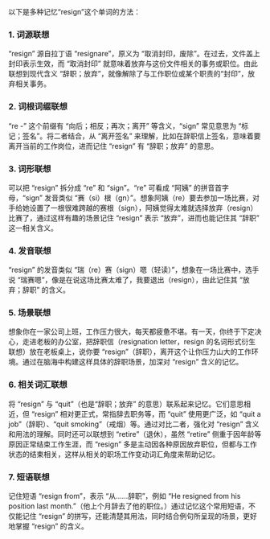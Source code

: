 以下是多种记忆“resign”这个单词的方法：

### 1. 词源联想
“resign” 源自拉丁语 “resignare”，原义为 “取消封印，废除”。在过去，文件盖上封印表示生效，而 “取消封印” 就意味着放弃与这份文件相关的事务或职位。由此联想到现代含义 “辞职；放弃”，就像解除了与工作职位或某个职责的“封印”，放弃相关事务。

### 2. 词根词缀联想
“re -” 这个前缀有 “向后；相反；再次；离开” 等含义，“sign” 常见意思为 “标记；签名”。将二者结合，从 “离开签名” 来理解，比如在辞职信上签名，意味着要离开当前的工作岗位，进而记住 “resign” 有 “辞职；放弃” 的意思。

### 3. 词形联想
可以把 “resign” 拆分成 “re” 和 “sign”。“re” 可看成 “阿姨” 的拼音首字母，“sign” 发音类似 “赛（si）根（gn）”。想象阿姨（re）要去参加一场比赛，对手给她设置了一根很难跨越的赛根（sign），阿姨觉得太难就选择放弃（resign）比赛了，通过这样有趣的场景记住 “resign” 表示 “放弃”，进而也能记住其 “辞职” 这一相关含义。

### 4. 发音联想
“resign” 的发音类似 “瑞（re）赛（sign）嗯（轻读）”，想象在一场比赛中，选手说 “瑞赛嗯”，像是在说这场比赛太难了，我要退出（resign），由此记住其 “放弃；辞职” 的含义。

### 5. 场景联想
想象你在一家公司上班，工作压力很大，每天都疲惫不堪。有一天，你终于下定决心，走进老板的办公室，把辞职信（resignation letter，resign 的名词形式衍生联想）放在老板桌上，说你要 “resign”（辞职），离开这个让你压力山大的工作环境。通过在脑海中构建这样具体的辞职场景，加深对 “resign” 含义的记忆。

### 6. 相关词汇联想
将 “resign” 与 “quit”（也是“辞职；放弃” 的意思）联系起来记忆。它们意思相近，但 “resign” 相对更正式，常指辞去职务等，而 “quit” 使用更广泛，如 “quit a job”（辞职）、“quit smoking”（戒烟）等。通过对比二者，强化对 “resign” 含义和用法的理解。同时还可以联想到 “retire”（退休），虽然 “retire” 侧重于因年龄等原因正常结束工作生涯，而 “resign” 多是主动因各种原因放弃职位，但都与工作状态的结束相关，这样从相关的职场工作变动词汇角度来帮助记忆。

### 7. 短语联想
记住短语 “resign from”，表示 “从……辞职”，例如 “He resigned from his position last month.”（他上个月辞去了他的职位。）通过记忆这个常用短语，不仅能记住 “resign” 的拼写，还能清楚其用法，同时结合例句所呈现的场景，更好地掌握 “resign” 的含义。 